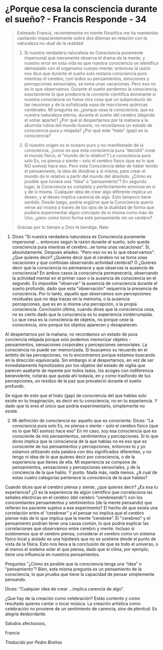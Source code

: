 # ¿Porque cesa la consciencia durante el sueño? - Francis Responde - 34

>Estimado Francis, recientemente mi mente filosófica me ha mantenido cavilando impacientemente sobre dos dilemas en relación con la naturaleza no-dual de la realidad
>
>1. Si nuestra verdadera naturaleza es Consciencia puramente impersonal que meramente observa el drama de la mente, y nuestro error en esta vida es que nuestra consciencia se identifica demasiado con el organismo cuerpo-mente; entonces la razón nos dice que durante el sueño solo restaría consciencia pura mientras el cerebro, con todos su pensamientos, emociones y percepciones sensoriales, se toma unas vacaciones. Pero eso no es lo que observamos. Durante el sueño perdemos la consciencia, exactamente lo que predeciría la corriente científica dominante si nuestra consciencia no fuese otra cosa que un subproducto de las neuronas y de la sofisticada sopa de reacciones químicas cerebrales. Mi pregunta es: ¿porque cesa la consciencia, que es nuestra naturaleza eterna, durante el sueño del cerebro (dejando el soñar aparte)? ¿Por qué al despertarnos por la mañana a la aburrida rutina del mundo ilusorio, no recordamos un estado de consciencia pura y relajada? ¿Por qué este “hiato” (gap) en la consciencia?
>
>2. Si nuestro origen es el océano puro y no-manifestado de la consciencia, ¿como es que esta consciencia pura “decidió” crear el mundo físico, el “mundo de lo relativo”? La consciencia pura solo Es, no piensa o siente – solo el cerebro físico (que es lo que NO somos) hace eso. Pero esta Consciencia debe de haber tenido el pensamiento, la idea de dividirse a si misma, para crear el mundo de lo relativo a partir del mundo del absoluto. ¿Cómo es posible que tuviera una “idea” o “pensamiento”? En segundo lugar, la Consciencia es completa y perfectamente amorosa en si y de si misma. Cualquier idea de crear algo diferente implica un deseo, y el deseo implica carencia de algo. Esto tampoco tiene sentido. Desde luego, podría argüirse que la Consciencia quería verse así misma a través de los ojos de la dualidad de forma que pudiera experimentar algún concepto de si misma como más de Uno, ¿pero como tomó forma este pensamiento sin un cerebro?
>
>Gracias por tu tiempo y Dios te bendiga. Nate

1. Dices "Si nuestra verdadera naturaleza es Consciencia puramente impersonal … entonces según la razón durante el sueño, solo queda consciencia pura mientras el cerebro…se toma unas vacaciones”. Si, absolutamente. Después añades: "Pero eso no es lo que observamos". ¿Que quieres decir? ¿Quieres decir que el cerebro no se toma unas vacaciones y que continúas observando actividad cerebral? O ¿Quieres decir que la consciencia no permanece y que observas la ausencia de consciencia? En ambos casos la consciencia permanecería, observando la actividad mental en el primer caso o la ausencia de consciencia en el segundo. Es imposible "observar" la ausencia de consciencia durante el sueño profundo, dado que esta "observación" requeriría la presencia de consciencia. Por lo tanto, aquello que observamos son percepciones residuales que no deja trazas en la memoria, o la ausencia percepciones, que es en si misma una percepción, o la propia consciencia. Conclusión última, cuando dices que la consciencia cesa, no es cierto dado que la consciencia es tu experiencia ininterrumpida. Lo que cesa es la consciencia de objetos, no porque cese la consciencia, sino porque los objetos aparecen y desaparecen.

Al despertarnos por la mañana, no recordamos un estado de pura conciencia relajada porque solo podemos memorizar objetos - pensamientos, sensaciones corporales y percepciones sensoriales. La consciencia no puede ser memorizada. Si buscamos su recuerdo en el ámbito de las percepciones, no lo encontramos porque estamos buscando en la dirección equivocada. Sin embargo si al despertarnos, en vez de ser inmediatamente hipnotizados por los objetos del estado de vigilia que parecen asaltarte de repente por todos lados, los acoges con indiferencia benevolente, notarás que queda ahí todavía, en y como trasfondo de tus percepciones, un residuo de la paz que prevaleció durante el sueño profundo.

Se sigue de esto que el hiato (gap) de consciencia del que hablas solo existe en tu imaginación, es decir en tu consciencia, no en tu experiencia. Y dado que tú eres el único que podría experimentarlo, simplemente no existe.

2. Mi definición de consciencia es: aquello que es consciente. Dices: “La consciencia pura solo Es, no piensa o siente – solo el cerebro físico (que es lo que NO somos) hace eso” En mi caso, soy esa consciencia que es consciente de mis pensamientos, sentimientos y percepciones. Si lo que dices implica que la consciencia de la que hablas no es eso que es consciente de tus pensamientos y percepciones, entonces tú y yo estamos utilizando esta palabra con dos significados diferentes, y no tengo ni idea de lo que quieres decir por consciencia, o de la experiencia que tienes de ella. Mi experiencia se compone de pensamientos, sensaciones y percepciones sensoriales, y de la conciencia de la que hablo. Y punto. Nada más, nada menos. ¿A cual de estas cuatro categorías pertenece la consciencia de la que hablas?

Cuando dices que el cerebro piensa y siente, ¿que quieres decir? ¿Es esa tu experiencia? ¿O es la experiencia de algún científico que correlaciona las señales eléctricas en el cerebro (del cerebro "cerebreando”) con los concomitantes pensamientos y sentimientos (de la mente pensando) que refieren los paciente sujetos a ese experimento? El hecho de que exista una correlación entre el “cerebrear” y el pensar no implica que el cerebro piense más de lo que implica que la mente “cerebree”. El "cerebreo" y el pensamiento podrían tener una causa común, lo que podría explicar las correlaciones que observamos entre cerebro y mente. Incluso si sostenemos que el cerebro piensa, considerar el cerebro como un sistema físico local y aislado es una hipótesis que no se sostiene desde el punto de vista de la física. Esto nos lleva a la conclusión de que es todo el universo, o al menos el sistema solar el que piensa, dado que el clima, por ejemplo, tiene una influencia en nuestros pensamientos.

Preguntas "¿Cómo es posible que la consciencia tenga una “idea” o “pensamiento”? Bien, esta misma pregunta es un pensamiento de la consciencia, lo que prueba que tiene la capacidad de pensar simplemente pensando.

Dices: “Cualquier idea de crear …implica carencia de algo”.

¿Que hay de la creación como celebración? Estás contento y como resultado quieres cantar o tocar música. La creación artística como celebración no proviene de un sentimiento de carencia, sino de plenitud. Es alegría desbordante.

Saludos afectuosos,

Francis

_Traducido por Pedro Brañas_

